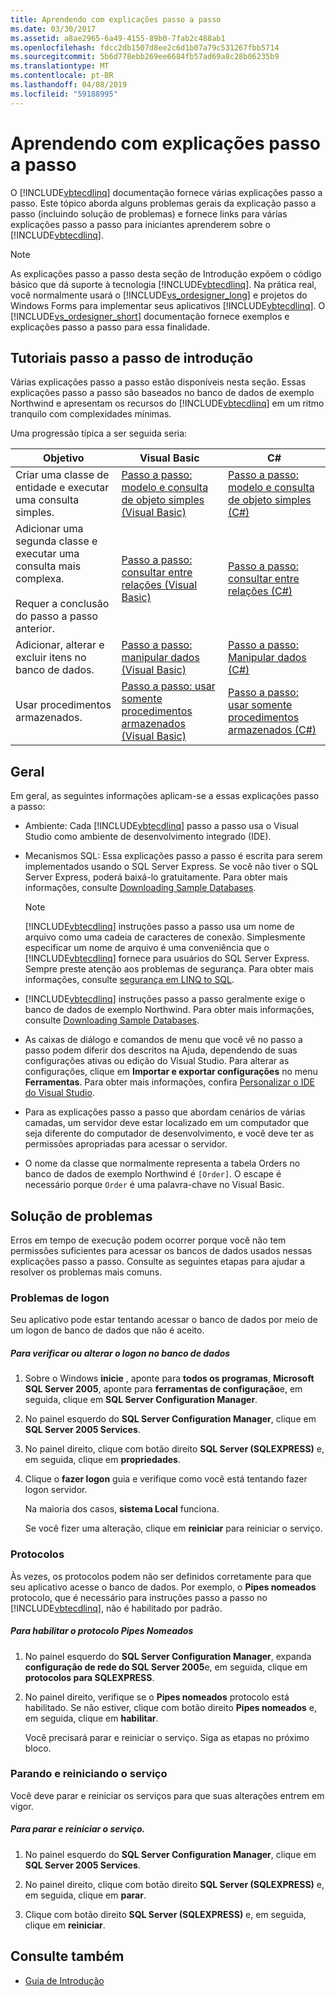 ```yaml
---
title: Aprendendo com explicações passo a passo
ms.date: 03/30/2017
ms.assetid: a8ae2965-6a49-4155-89b0-7fab2c488ab1
ms.openlocfilehash: fdcc2db1507d8ee2c6d1b07a79c531267fbb5714
ms.sourcegitcommit: 5b6d778ebb269ee6684fb57ad69a8c28b06235b9
ms.translationtype: MT
ms.contentlocale: pt-BR
ms.lasthandoff: 04/08/2019
ms.locfileid: "59188995"
---
```

# <a name="learning-by-walkthroughs"></a>Aprendendo com explicações passo a passo
O [!INCLUDE[vbtecdlinq](../../../../../../includes/vbtecdlinq-md.md)] documentação fornece várias explicações passo a passo. Este tópico aborda alguns problemas gerais da explicação passo a passo (incluindo solução de problemas) e fornece links para várias explicações passo a passo para iniciantes aprenderem sobre o [!INCLUDE[vbtecdlinq](../../../../../../includes/vbtecdlinq-md.md)].  
  
> [!NOTE]
>  As explicações passo a passo desta seção de Introdução expõem o código básico que dá suporte à tecnologia [!INCLUDE[vbtecdlinq](../../../../../../includes/vbtecdlinq-md.md)]. Na prática real, você normalmente usará o [!INCLUDE[vs_ordesigner_long](../../../../../../includes/vs-ordesigner-long-md.md)] e projetos do Windows Forms para implementar seus aplicativos [!INCLUDE[vbtecdlinq](../../../../../../includes/vbtecdlinq-md.md)]. O [!INCLUDE[vs_ordesigner_short](../../../../../../includes/vs-ordesigner-short-md.md)] documentação fornece exemplos e explicações passo a passo para essa finalidade.  
  
## <a name="getting-started-walkthroughs"></a>Tutoriais passo a passo de introdução  
 Várias explicações passo a passo estão disponíveis nesta seção. Essas explicações passo a passo são baseados no banco de dados de exemplo Northwind e apresentam os recursos do [!INCLUDE[vbtecdlinq](../../../../../../includes/vbtecdlinq-md.md)] em um ritmo tranquilo com complexidades mínimas.  
  
 Uma progressão típica a ser seguida seria:  
  
|Objetivo|Visual Basic|C#|  
|---------------|------------------|---------|  
|Criar uma classe de entidade e executar uma consulta simples.|[Passo a passo: modelo e consulta de objeto simples (Visual Basic)](../../../../../../docs/framework/data/adonet/sql/linq/walkthrough-simple-object-model-and-query-visual-basic.md)|[Passo a passo: modelo e consulta de objeto simples (C#)](../../../../../../docs/framework/data/adonet/sql/linq/walkthrough-simple-object-model-and-query-csharp.md)|  
|Adicionar uma segunda classe e executar uma consulta mais complexa.<br /><br /> Requer a conclusão do passo a passo anterior.|[Passo a passo: consultar entre relações (Visual Basic)](../../../../../../docs/framework/data/adonet/sql/linq/walkthrough-querying-across-relationships-visual-basic.md)|[Passo a passo: consultar entre relações (C#)](../../../../../../docs/framework/data/adonet/sql/linq/walkthrough-querying-across-relationships-csharp.md)|  
|Adicionar, alterar e excluir itens no banco de dados.|[Passo a passo: manipular dados (Visual Basic)](../../../../../../docs/framework/data/adonet/sql/linq/walkthrough-manipulating-data-visual-basic.md)|[Passo a passo: Manipular dados (C#)](../../../../../../docs/framework/data/adonet/sql/linq/walkthrough-manipulating-data-csharp.md)|  
|Usar procedimentos armazenados.|[Passo a passo: usar somente procedimentos armazenados (Visual Basic)](../../../../../../docs/framework/data/adonet/sql/linq/walkthrough-using-only-stored-procedures-visual-basic.md)|[Passo a passo: usar somente procedimentos armazenados (C#)](../../../../../../docs/framework/data/adonet/sql/linq/walkthrough-using-only-stored-procedures-csharp.md)|  
  
## <a name="general"></a>Geral  
 Em geral, as seguintes informações aplicam-se a essas explicações passo a passo:  
  
-   Ambiente: Cada [!INCLUDE[vbtecdlinq](../../../../../../includes/vbtecdlinq-md.md)] passo a passo usa o Visual Studio como ambiente de desenvolvimento integrado (IDE).  
  
-   Mecanismos SQL: Essa explicações passo a passo é escrita para serem implementados usando o SQL Server Express. Se você não tiver o SQL Server Express, poderá baixá-lo gratuitamente. Para obter mais informações, consulte [Downloading Sample Databases](../../../../../../docs/framework/data/adonet/sql/linq/downloading-sample-databases.md).  
  
    > [!NOTE]
    >  [!INCLUDE[vbtecdlinq](../../../../../../includes/vbtecdlinq-md.md)] instruções passo a passo usa um nome de arquivo como uma cadeia de caracteres de conexão. Simplesmente especificar um nome de arquivo é uma conveniência que o [!INCLUDE[vbtecdlinq](../../../../../../includes/vbtecdlinq-md.md)] fornece para usuários do SQL Server Express. Sempre preste atenção aos problemas de segurança. Para obter mais informações, consulte [segurança em LINQ to SQL](../../../../../../docs/framework/data/adonet/sql/linq/security-in-linq-to-sql.md).  
  
-   [!INCLUDE[vbtecdlinq](../../../../../../includes/vbtecdlinq-md.md)] instruções passo a passo geralmente exige o banco de dados de exemplo Northwind. Para obter mais informações, consulte [Downloading Sample Databases](../../../../../../docs/framework/data/adonet/sql/linq/downloading-sample-databases.md).  
  
-   As caixas de diálogo e comandos de menu que você vê no passo a passo podem diferir dos descritos na Ajuda, dependendo de suas configurações ativas ou edição do Visual Studio. Para alterar as configurações, clique em **Importar e exportar configurações** no menu **Ferramentas**. Para obter mais informações, confira [Personalizar o IDE do Visual Studio](/visualstudio/ide/personalizing-the-visual-studio-ide).  
  
-   Para as explicações passo a passo que abordam cenários de várias camadas, um servidor deve estar localizado em um computador que seja diferente do computador de desenvolvimento, e você deve ter as permissões apropriadas para acessar o servidor.  
  
-   O nome da classe que normalmente representa a tabela Orders no banco de dados de exemplo Northwind é `[Order]`. O escape é necessário porque `Order` é uma palavra-chave no Visual Basic.  
  
## <a name="troubleshooting"></a>Solução de problemas  
 Erros em tempo de execução podem ocorrer porque você não tem permissões suficientes para acessar os bancos de dados usados nessas explicações passo a passo. Consulte as seguintes etapas para ajudar a resolver os problemas mais comuns.  
  
### <a name="log-on-issues"></a>Problemas de logon  
 Seu aplicativo pode estar tentando acessar o banco de dados por meio de um logon de banco de dados que não é aceito.  
  
##### <a name="to-verify-or-change-the-database-log-on"></a>Para verificar ou alterar o logon no banco de dados  
  
1.  Sobre o Windows **inicie** , aponte para **todos os programas**, **Microsoft SQL Server 2005**, aponte para **ferramentas de configuração**e, em seguida, clique em **SQL Server Configuration Manager**.  
  
2.  No painel esquerdo do **SQL Server Configuration Manager**, clique em **SQL Server 2005 Services**.  
  
3.  No painel direito, clique com botão direito **SQL Server (SQLEXPRESS)** e, em seguida, clique em **propriedades**.  
  
4.  Clique o **fazer logon** guia e verifique como você está tentando fazer logon servidor.  
  
     Na maioria dos casos, **sistema Local** funciona.  
  
     Se você fizer uma alteração, clique em **reiniciar** para reiniciar o serviço.  
  
### <a name="protocols"></a>Protocolos  
 Às vezes, os protocolos podem não ser definidos corretamente para que seu aplicativo acesse o banco de dados. Por exemplo, o **Pipes nomeados** protocolo, que é necessário para instruções passo a passo no [!INCLUDE[vbtecdlinq](../../../../../../includes/vbtecdlinq-md.md)], não é habilitado por padrão.  
  
##### <a name="to-enable-the-named-pipes-protocol"></a>Para habilitar o protocolo Pipes Nomeados  
  
1.  No painel esquerdo do **SQL Server Configuration Manager**, expanda **configuração de rede do SQL Server 2005**e, em seguida, clique em **protocolos para SQLEXPRESS**.  
  
2.  No painel direito, verifique se o **Pipes nomeados** protocolo está habilitado. Se não estiver, clique com botão direito **Pipes nomeados** e, em seguida, clique em **habilitar**.  
  
     Você precisará parar e reiniciar o serviço. Siga as etapas no próximo bloco.  
  
### <a name="stopping-and-restarting-the-service"></a>Parando e reiniciando o serviço  
 Você deve parar e reiniciar os serviços para que suas alterações entrem em vigor.  
  
##### <a name="to-stop-and-restart-the-service"></a>Para parar e reiniciar o serviço.  
  
1.  No painel esquerdo do **SQL Server Configuration Manager**, clique em **SQL Server 2005 Services**.  
  
2.  No painel direito, clique com botão direito **SQL Server (SQLEXPRESS)** e, em seguida, clique em **parar**.  
  
3.  Clique com botão direito **SQL Server (SQLEXPRESS)** e, em seguida, clique em **reiniciar**.  
  
## <a name="see-also"></a>Consulte também

- [Guia de Introdução](../../../../../../docs/framework/data/adonet/sql/linq/getting-started.md)
